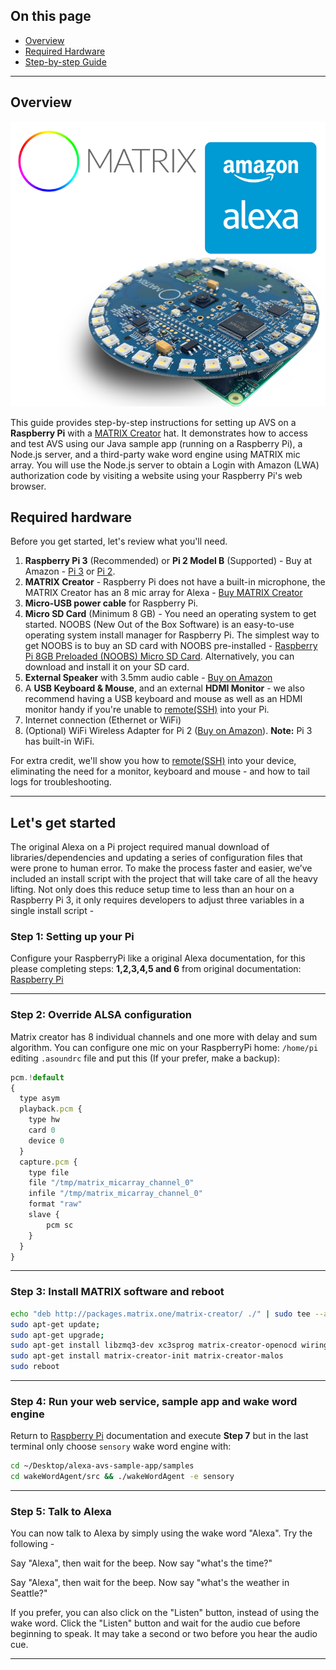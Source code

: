 ## On this page

* [Overview](#overview)
* [Required Hardware](#required-hardware)
* [Step-by-step Guide](#lets-get-started)

---

## Overview

![](/docs/Alexa/matrix-creator-alexa.png)

This guide provides step-by-step instructions for setting up AVS on a **Raspberry Pi** with a [MATRIX Creator](https://creator.matrix.one/) hat. It demonstrates how to access and test AVS using our Java sample app (running on a Raspberry Pi), a Node.js server, and a third-party wake word engine using MATRIX mic array. You will use the Node.js server to obtain a Login with Amazon (LWA) authorization code by visiting a website using your Raspberry Pi's web browser.

## Required hardware

Before you get started, let's review what you'll need.

1. **Raspberry Pi 3** (Recommended) or **Pi 2 Model B** (Supported)  - Buy at Amazon - [Pi 3](https://amzn.com/B01CD5VC92) or [Pi 2](http://amzn.com/B00T2U7R7I).
2. **MATRIX Creator** - Raspberry Pi does not have a built-in microphone, the MATRIX Creator has an 8 mic array for Alexa - [Buy MATRIX Creator](https://creator.matrix.one/#!/buy)
3. **Micro-USB power cable** for Raspberry Pi.
4. **Micro SD Card** (Minimum 8 GB) - You need an operating system to get started. NOOBS (New Out of the Box Software) is an easy-to-use operating system install manager for Raspberry Pi. The simplest way to get NOOBS is to buy an SD card with NOOBS pre-installed - [Raspberry Pi 8GB Preloaded (NOOBS) Micro SD Card](https://www.amazon.com/gp/product/B00ENPQ1GK/ref=oh_aui_detailpage_o01_s00?ie=UTF8&psc=1). Alternatively, you can download and install it on your SD card.
5. **External Speaker** with 3.5mm audio cable - [Buy on Amazon](http://amzn.com/B007OYAVLI)
6. A **USB Keyboard & Mouse**, and an external **HDMI Monitor** - we also recommend having a USB keyboard and mouse as well as an HDMI monitor handy if you're unable to [remote(SSH)][1] into your Pi.
7. Internet connection (Ethernet or WiFi)
8. (Optional) WiFi Wireless Adapter for Pi 2 ([Buy on Amazon](http://www.amazon.com/CanaKit-Raspberry-Wireless-Adapter-Dongle/dp/B00GFAN498/)).
   **Note:** Pi 3 has built-in WiFi.

For extra credit, we'll show you how to [remote(SSH)][1] into your device, eliminating the need for a monitor, keyboard and mouse - and how to tail logs for troubleshooting.

---

## Let's get started
The original Alexa on a Pi project required manual download of libraries/dependencies and updating a series of configuration files that were prone to human error. To make the process faster and easier, we’ve included an install script with the project that will take care of all the heavy lifting. Not only does this reduce setup time to less than an hour on a Raspberry Pi 3, it only requires developers to adjust three variables in a single install script -

### Step 1: Setting up your Pi
Configure your RaspberryPi like a original Alexa documentation, for this please completing steps: **1,2,3,4,5 and 6** from original documentation: [Raspberry Pi][2]

---

### Step 2: Override ALSA configuration
Matrix creator has 8 individual channels and one more with delay and sum algorithm. You can configure one mic on your RaspberryPi home: `/home/pi` editing `.asoundrc` file and put this (If your prefer, make a backup):

``` javascript
pcm.!default
{
  type asym
  playback.pcm {
    type hw
    card 0
    device 0
  }
  capture.pcm {
    type file
    file "/tmp/matrix_micarray_channel_0"
    infile "/tmp/matrix_micarray_channel_0"
    format "raw"
    slave {
        pcm sc
    }
  }
}
```

---

### Step 3: Install MATRIX software and reboot
``` bash
echo "deb http://packages.matrix.one/matrix-creator/ ./" | sudo tee --append /etc/apt/sources.list;
sudo apt-get update;
sudo apt-get upgrade;
sudo apt-get install libzmq3-dev xc3sprog matrix-creator-openocd wiringpi cmake g++ git;
sudo apt-get install matrix-creator-init matrix-creator-malos
sudo reboot
```

---

### Step 4: Run your web service, sample app and wake word engine
Return to [Raspberry Pi][2] documentation and execute **Step 7** but in the last terminal only choose `sensory` wake word engine with:
``` bash
cd ~/Desktop/alexa-avs-sample-app/samples
cd wakeWordAgent/src && ./wakeWordAgent -e sensory
``` 

---

### Step 5: Talk to Alexa
You can now talk to Alexa by simply using the wake word "Alexa". Try the following -

Say "Alexa", then wait for the beep. Now say "what's the time?"

Say "Alexa", then wait for the beep. Now say "what's the weather in Seattle?"

If you prefer, you can also click on the "Listen" button, instead of using the wake word. Click the "Listen" button and wait for the audio cue before beginning to speak. It may take a second or two before you hear the audio cue.

---

[1]: https://github.com/alexa/alexa-avs-sample-app/wiki/Setup-SSH-&-VNC 
[2]: https://github.com/alexa/alexa-avs-sample-app/wiki/Raspberry-Pi#step-1-setting-up-your-pi 
